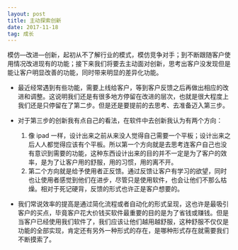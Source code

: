 ```yaml
---
layout: post
title: 主动探索创新
date: 2017-11-18
tag: 成长
---
```

模仿—改进—创新，起初从不了解行业的模式，模仿竞争对手；到不断跟随客户使用情况改进现有的功能；接下来我们将要去主动面对创新，思考出客户没发现但是能让客户明显改善的功能，同时带来明显的差异化功能。

- 最近经常遇到有些功能，需要上线给客户，等到客户反馈之后再做出相应的改进和调整。这说明我们还是有很多地方停留在改进的层次，也就是很大程度上我们还是只停留在了第二步。但是还是要提前的去思考、去准备迈入第三步。

- 对于第三步的创新我有点自己的看法，在软件中去创新我认为有两个方向：
  1. 像 ipad 一样，设计出来之前从来没人觉得自己需要一个平板；设计出来之后人人都觉得应该有个平板。所以第一个方向就是去思考连客户自己也没有意识到需要的功能，这种东西设计出来的目的并不一定是为了客户的效率，是为了让客户用的舒服，用的习惯，用的离不开。
  2. 第二个方向就是给予使用者正反馈。通过反馈让客户有学习的欲望，同时也让使用者感觉到他们在进步，尽管只是使用软件，也会让他们不那么枯燥。相对于死记硬背，反馈的形式也许正是客户想要的。

- 我们常说效率的提高是通过简化流程或者自动化的形式呈现，这也许是最吸引客户的买点，毕竟客户花大价钱买软件最重要的目的是为了省钱或赚钱。但是当客户已经使用我们软件了，我们应该让他们越用越舒服，这种舒服不仅仅是功能的全部实现，肯定还有另外一种形式的存在，是哪种形式存在就需要我们不断摸索了。



